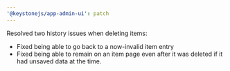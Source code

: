 ```yaml
---
'@keystonejs/app-admin-ui': patch
---
```


Resolved two history issues when deleting items:
- Fixed being able to go back to a now-invalid item entry
- Fixed being able to remain on an item page even after it was deleted if it had unsaved data at the time.
